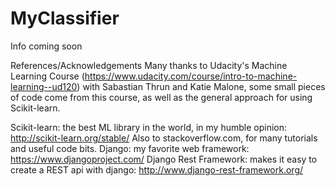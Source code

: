# MyClassifier
Info coming soon


References/Acknowledgements
Many thanks to Udacity's Machine Learning Course (https://www.udacity.com/course/intro-to-machine-learning--ud120) with Sabastian Thrun and Katie Malone, some small pieces of code come from this course, as well as the general approach for using Scikit-learn.  

Scikit-learn: the best ML library in the world, in my humble opinion: http://scikit-learn.org/stable/
Also to stackoverflow.com, for many tutorials and useful code bits.
Django: my favorite web framework: https://www.djangoproject.com/
Django Rest Framework: makes it easy to create a REST api with django: http://www.django-rest-framework.org/

